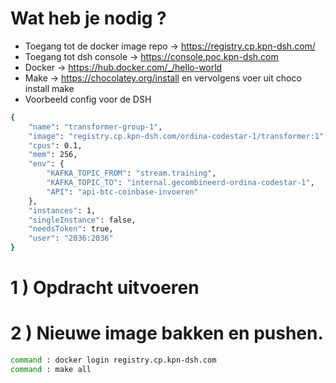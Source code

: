 # Wat heb je nodig ?

- Toegang tot de docker image repo  -> https://registry.cp.kpn-dsh.com/
- Toegang tot dsh console           -> https://console.poc.kpn-dsh.com
- Docker                            -> https://hub.docker.com/_/hello-world
- Make                              -> https://chocolatey.org/install en vervolgens voer uit 
choco install make  
- Voorbeeld config voor de DSH
```bash
{
	"name": "transformer-group-1",
	"image": "registry.cp.kpn-dsh.com/ordina-codestar-1/transformer:1",
	"cpus": 0.1,
	"mem": 256,
	"env": {
		"KAFKA_TOPIC_FROM": "stream.training",
		"KAFKA_TOPIC_TO": "internal.gecombineerd-ordina-codestar-1",
		"API": "api-btc-coinbase-invoeren"
	},
	"instances": 1,
	"singleInstance": false,
	"needsToken": true,
	"user": "2036:2036"
}
```

# 1 ) Opdracht uitvoeren

# 2 ) Nieuwe image bakken en pushen.
```sh
command : docker login registry.cp.kpn-dsh.com
command : make all
```